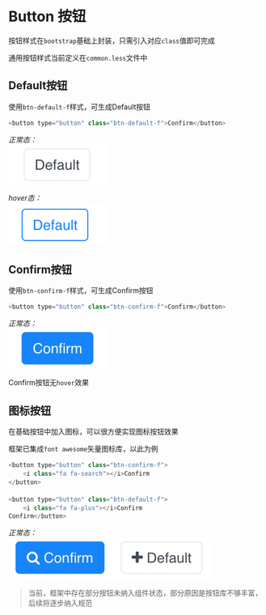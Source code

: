 # Button 按钮

按钮样式在`bootstrap`基础上封装，只需引入对应`class`值即可完成

通用按钮样式当前定义在`common.less`文件中

## Default按钮

使用`btn-default-f`样式，可生成Default按钮

```js
<button type="button" class="btn-default-f">Confirm</button>
```

*正常态：*  
![default正常态](../../img/btn/default.png ':size=100x40')

*hover态：*  
![hover正常态](../../img/btn/default-hover.png ':size=100x40')


## Confirm按钮

使用`btn-confirm-f`样式，可生成Confirm按钮

```js
<button type="button" class="btn-confirm-f">Confirm</button>
```

*正常态：*  
![confirm正常态](../../img/btn/confirm.png ':size=100x40')

Confirm按钮无`hover`效果

## 图标按钮

在基础按钮中加入图标，可以很方便实现图标按钮效果

框架已集成`font awesome`矢量图标库，以此为例

```js
<button type="button" class="btn-confirm-f">
    <i class="fa fa-search"></i>Confirm
</button>

<button type="button" class="btn-default-f">
    <i class="fa fa-plus"></i>Confirm
Confirm</button>
```
*正常态：*  
![default正常态](../../img/btn/btn-icon.png ':size=200x40')

> 当前，框架中存在部分按钮未纳入组件状态，部分原因是按钮库不够丰富，后续将逐步纳入规范